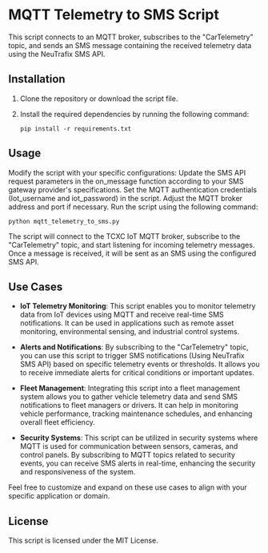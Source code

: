 # MQTT Telemetry to SMS Script

This script connects to an MQTT broker, subscribes to the "CarTelemetry" topic, and sends an SMS message containing the received telemetry data using the NeuTrafix SMS API.

## Installation

1. Clone the repository or download the script file.

2. Install the required dependencies by running the following command:

   ```shell
   pip install -r requirements.txt
   ```
   
## Usage

Modify the script with your specific configurations:
Update the SMS API request parameters in the on_message function according to your SMS gateway provider's specifications.
Set the MQTT authentication credentials (Iot_username and iot_password) in the script.
Adjust the MQTT broker address and port if necessary.
Run the script using the following command:

```shell
python mqtt_telemetry_to_sms.py
```

The script will connect to the TCXC IoT MQTT broker, subscribe to the "CarTelemetry" topic, and start listening for incoming telemetry messages. Once a message is received, it will be sent as an SMS using the configured SMS API.


## Use Cases

- **IoT Telemetry Monitoring**: This script enables you to monitor telemetry data from IoT devices using MQTT and receive real-time SMS notifications. It can be used in applications such as remote asset monitoring, environmental sensing, and industrial control systems.

- **Alerts and Notifications**: By subscribing to the "CarTelemetry" topic, you can use this script to trigger SMS notifications (Using NeuTrafix SMS API) based on specific telemetry events or thresholds. It allows you to receive immediate alerts for critical conditions or important updates. 

- **Fleet Management**: Integrating this script into a fleet management system allows you to gather vehicle telemetry data and send SMS notifications to fleet managers or drivers. It can help in monitoring vehicle performance, tracking maintenance schedules, and enhancing overall fleet efficiency.

- **Security Systems**: This script can be utilized in security systems where MQTT is used for communication between sensors, cameras, and control panels. By subscribing to MQTT topics related to security events, you can receive SMS alerts in real-time, enhancing the security and responsiveness of the system.

Feel free to customize and expand on these use cases to align with your specific application or domain.



## License

This script is licensed under the MIT License.





